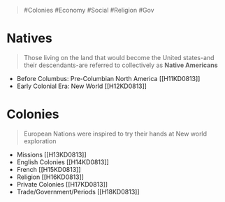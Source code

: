  > #Colonies #Economy #Social #Religion #Gov 
# Natives
>Those living on the land that would become the United states-and their descendants-are referred to collectively as **Native Americans**

- Before Columbus: Pre-Columbian North America [[H11KD0813]]
- Early Colonial Era: New World [[H12KD0813]]
# Colonies
> European Nations were inspired to try their hands at New world exploration

- Missions [[H13KD0813]]
- English Colonies [[H14KD0813]]
- French [[H15KD0813]]
- Religion [[H16KD0813]]
- Private Colonies [[H17KD0813]]
- Trade/Government/Periods [[H18KD0813]]